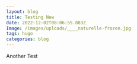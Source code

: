 ```yaml
---
layout: blog
title: Testing New
date: 2022-12-02T08:06:55.883Z
Image: /images/uploads/____naturelle-frozen.jpg
tags: hugo
categories: blog
---
```

A﻿nother Test